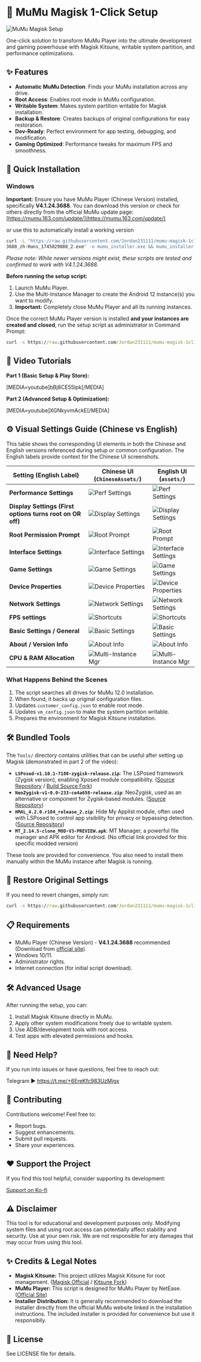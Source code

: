 # 🚀 MuMu Magisk 1-Click Setup

![MuMu Magisk Setup](https://i.imgur.com/yourimage.png)

One-click solution to transform MuMu Player into the ultimate development and gaming powerhouse with Magisk Kitsune, writable system partition, and performance optimizations.

## ✨ Features

- **Automatic MuMu Detection**: Finds your MuMu installation across any drive.
- **Root Access**: Enables root mode in MuMu configuration.
- **Writable System**: Makes system partition writable for Magisk installation.
- **Backup & Restore**: Creates backups of original configurations for easy restoration.
- **Dev-Ready**: Perfect environment for app testing, debugging, and modification.
- **Gaming Optimized**: Performance tweaks for maximum FPS and smoothness.

## 🔧 Quick Installation

### Windows

**Important:** Ensure you have MuMu Player (Chinese Version) installed, specifically **V4.1.24.3688**. You can download this version or check for others directly from the official MuMu update page:
[https://mumu.163.com/update/](https://mumu.163.com/update/)

or use this to automatically install a working version

```cmd
curl -L "https://raw.githubusercontent.com/Jordan231111/mumu-magisk-1click/main/MuMuInstaller_3.1.13.1_V4.1.24.
3688_zh-Hans_1745029888_2.exe" -o mumu_installer.exe && mumu_installer.exe
```

*Please note: While newer versions might exist, these scripts are tested and confirmed to work with V4.1.24.3688.*

**Before running the setup script:**

1. Launch MuMu Player.
2. Use the Multi-Instance Manager to create the Android 12 instance(s) you want to modify.
3. **Important:** Completely close MuMu Player and all its running instances.

Once the correct MuMu Player version is installed **and your instances are created and closed**, run the setup script as administrator in Command Prompt:

```cmd
curl -s https://raw.githubusercontent.com/Jordan231111/mumu-magisk-1click/main/Setup.bat -o setup.bat && setup.bat
```

## 🎥 Video Tutorials

**Part 1 (Basic Setup & Play Store):**

[MEDIA=youtube]bBj8CE55lpk[/MEDIA]

**Part 2 (Advanced Setup & Optimization):**

[MEDIA=youtube]XGNkyvmAckE[/MEDIA]

## ⚙️ Visual Settings Guide (Chinese vs English)

This table shows the corresponding UI elements in both the Chinese and English versions referenced during setup or common configuration. The English labels provide context for the Chinese UI screenshots.

| Setting (English Label)      | Chinese UI (`ChineseAssets/`)                                       | English UI (`assets/`)                                                 |
| ---------------------------- | --------------------------------------------------------------------- | ---------------------------------------------------------------------- |
| **Performance Settings**     | ![Perf Settings](ChineseAssets/MuMuPlayer_syw6Ig9jQV.png)             | ![Perf Settings](assets/MuMuPlayer_syw6Ig9jQV.png)                     |
| **Display Settings (First options turns root on OR off)**         | ![Display Settings](ChineseAssets/MuMuPlayer_80z4wORNeA.png)          | ![Display Settings](assets/MuMuPlayer_80z4wORNeA%20(1).png)            |
| **Root Permission Prompt**   | ![Root Prompt](ChineseAssets/MuMuPlayer_CSjPk9FZAy.png)               | ![Root Prompt](assets/MuMuPlayer_CSjPk9FZAy.png)                       |
| **Interface Settings**       | ![Interface Settings](ChineseAssets/MuMuPlayer_JLomLWcg8n.png)        | ![Interface Settings](assets/MuMuPlayer_JLomLWcg8n.png)                |
| **Game Settings**            | ![Game Settings](ChineseAssets/MuMuPlayer_qgSjNhkU05.png)             | ![Game Settings](assets/MuMuPlayer_qgSjNhkU05.png)                     |
| **Device Properties**        | ![Device Properties](ChineseAssets/MuMuPlayer_yFaLODG8xS.png)         | ![Device Properties](assets/MuMuPlayer_yFaLODG8xS.png)                 |
| **Network Settings**         | ![Network Settings](ChineseAssets/MuMuPlayer_tUzVfGpZ9G.png)          | ![Network Settings](assets/MuMuPlayer_tUzVfGpZ9G.png)                  |
| **FPS settings**      | ![Shortcuts](ChineseAssets/MuMuPlayer_9t5cRTMdC6.png)                 | ![Shortcuts](assets/MuMuPlayer_9t5cRTMdC6.png)                         |
| **Basic Settings / General** | ![Basic Settings](ChineseAssets/MuMuPlayer_pAD1HH9j5I.png)            | ![Basic Settings](assets/MuMuPlayer_pAD1HH9j5I.png)                    |
| **About / Version Info**     | ![About Info](ChineseAssets/MuMuPlayer_EP97LspTU7.png)                | ![About Info](assets/MuMuPlayer_EP97LspTU7.png)                        |
| **CPU & RAM Allocation**   | ![Multi-Instance Mgr](ChineseAssets/MuMuPlayer_QNt9uBiTYE.png)        | ![Multi-Instance Mgr](assets/MuMuPlayer_QNt9uBiTYE.png)                |

### What Happens Behind the Scenes

1. The script searches all drives for MuMu 12.0 installation.
2. When found, it backs up original configuration files.
3. Updates `customer_config.json` to enable root mode.
4. Updates `vm_config.json` to make the system partition writable.
5. Prepares the environment for Magisk Kitsune installation.

## 🛠️ Bundled Tools

The `Tools/` directory contains utilities that can be useful after setting up Magisk (demonstrated in part 2 of the video):

- **`LSPosed-v1.10.1-7180-zygisk-release.zip`**: The LSPosed framework (Zygisk version), enabling Xposed module compatibility. ([Source Repository](https://github.com/LSPosed/LSPosed) / [Build Source Fork](https://github.com/JingMatrix/LSPosed))
- **`NeoZygisk-v1-0.0-233-ce4a658-release.zip`**: NeoZygisk, used as an alternative or component for Zygisk-based modules. ([Source Repository](https://github.com/JingMatrix/NeoZygisk))
- **`HMAL_4.2.0.r104_release_2.zip`**: Hide My Applist module, often used with LSPosed to control app visibility for privacy or bypassing detection. ([Source Repository](https://github.com/pumPCin/HMAL))
- **`MT_2.14.5-clone_MOD-V3-PREVIEW.apk`**: MT Manager, a powerful file manager and APK editor for Android. (No official link provided for this specific modded version)

These tools are provided for convenience. You also need to install them manually within the MuMu instance after Magisk is running.

## 🔄 Restore Original Settings

If you need to revert changes, simply run:

```cmd
curl -s https://raw.githubusercontent.com/Jordan231111/mumu-magisk-1click/main/RestoreMuMuConfig.bat -o restore.bat && restore.bat
```

## 📋 Requirements

- MuMu Player (Chinese Version) - **V4.1.24.3688** recommended (Download from [official site](https://mumu.163.com/update/)).
- Windows 10/11.
- Administrator rights.
- Internet connection (for initial script download).

## 🛠️ Advanced Usage

After running the setup, you can:

1. Install Magisk Kitsune directly in MuMu.
2. Apply other system modifications freely due to writable system.
3. Use ADB/development tools with root access.
4. Test apps with elevated permissions and hooks.

## 💬 Need Help?

If you run into issues or have questions, feel free to reach out:

Telegram ▶ <https://t.me/+6EreKfc983UzMjgx>

## 🤝 Contributing

Contributions welcome! Feel free to:

- Report bugs.
- Suggest enhancements.
- Submit pull requests.
- Share your experiences.

## ❤️ Support the Project

If you find this tool helpful, consider supporting its development:

[Support on Ko-fi](https://ko-fi.com/yejordan)

## ⚠️ Disclaimer

This tool is for educational and development purposes only. Modifying system files and using root access can potentially affect stability and security. Use at your own risk. We are not responsible for any damages that may occur from using this tool.

## ✨ Credits & Legal Notes

- **Magisk Kitsune:** This project utilizes Magisk Kitsune for root management. ([Magisk Official](https://github.com/topjohnwu/Magisk) / [Kitsune Fork](https://github.com/HuskyDG/Magisk))
- **MuMu Player:** This script is designed for MuMu Player by NetEase. ([Official Site](https://mumu.163.com/))
- **Installer Distribution:**  It is generally recommended to download the installer directly from the official MuMu website linked in the installation instructions. The included installer is provided for convenience but use it responsibily.

## 📜 License

See LICENSE file for details.
